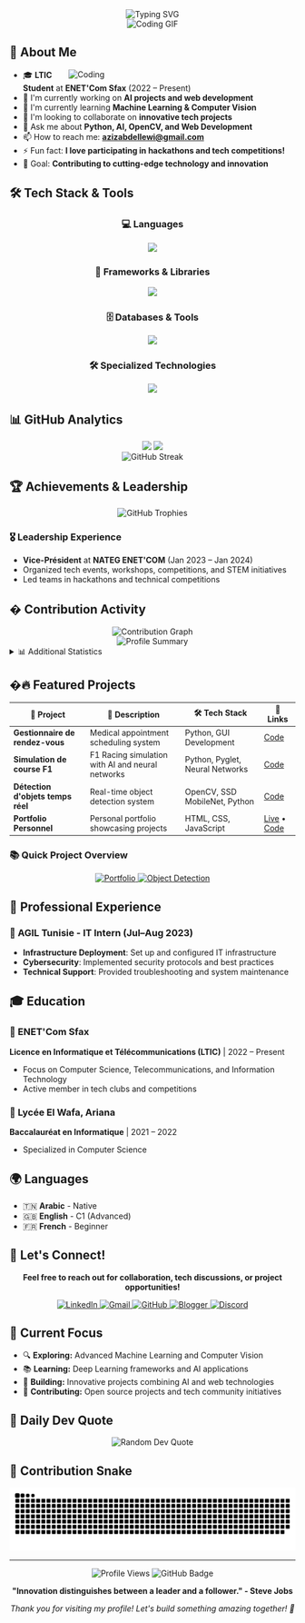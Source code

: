 <div align="center">
  <img src="https://readme-typing-svg.herokuapp.com?font=Fira+Code&weight=600&size=28&pause=1000&color=2196F3&center=true&vCenter=true&width=600&lines=Hi+there%2C+I'm+Mohamed+Aziz!+%F0%9F%91%8B;LTIC+Student+at+ENET'Com;IT+%26+Telecommunications;Passionate+Problem+Solver;Building+Amazing+Projects" alt="Typing SVG" />
</div>

<div align="center">
  <img src="https://user-images.githubusercontent.com/74038190/213910845-af37a709-8995-40d6-be59-b9e5b24879eb.gif" width="400" alt="Coding GIF"/>
</div>

## 🚀 About Me

<img align="right" alt="Coding" width="400" src="https://user-images.githubusercontent.com/74038190/229223263-cf2e4b07-2615-4f87-9c38-e37600f8381a.gif">

- 🎓 **LTIC Student** at **ENET'Com Sfax** (2022 – Present)
- 🔭 I'm currently working on **AI projects and web development**
- 🌱 I'm currently learning **Machine Learning & Computer Vision**
- 👯 I'm looking to collaborate on **innovative tech projects**
- 💬 Ask me about **Python, AI, OpenCV, and Web Development**
- 📫 How to reach me: **azizabdellewi@gmail.com**
- ⚡ Fun fact: **I love participating in hackathons and tech competitions!**
- 🎯 Goal: **Contributing to cutting-edge technology and innovation**

## 🛠️ Tech Stack & Tools

<div align="center">

### 💻 Languages
<img src="https://skillicons.dev/icons?i=python,javascript,html,css,java,c" />

### 🚀 Frameworks & Libraries  
<img src="https://skillicons.dev/icons?i=opencv,tensorflow,django,flask,bootstrap" />

### 🗄️ Databases & Tools
<img src="https://skillicons.dev/icons?i=mysql,postgresql,git,github,vscode,linux" />

### 🛠️ Specialized Technologies
<img src="https://skillicons.dev/icons?i=docker,figma,photoshop" />

</div>

## 📊 GitHub Analytics

<div align="center">
  <img height="180em" src="https://github-readme-stats-eight-theta.vercel.app/api?username=aziz16abdellaoui&show_icons=true&theme=algolia&include_all_commits=true&count_private=true"/>
  <img height="180em" src="https://github-readme-stats-eight-theta.vercel.app/api/top-langs/?username=aziz16abdellaoui&layout=compact&langs_count=8&theme=algolia"/>
</div>

<div align="center">
  <img src="https://github-readme-streak-stats.herokuapp.com/?user=aziz16abdellaoui&theme=dark&background=0d1117&border=0d1117&stroke=0E4B99&ring=0E4B99&fire=0E4B99&currStreakLabel=0E4B99" alt="GitHub Streak" />
</div>

## 🏆 Achievements & Leadership

<div align="center">
  <img src="https://github-profile-trophy.vercel.app/?username=aziz16abdellaoui&theme=algolia&no-frame=true&no-bg=false&margin-w=4&row=1" alt="GitHub Trophies" />
</div>

### 🎖️ Leadership Experience
- **Vice-Président** at **NATEG ENET'COM** (Jan 2023 – Jan 2024)
- Organized tech events, workshops, competitions, and STEM initiatives
- Led teams in hackathons and technical competitions

## � Contribution Activity

<div align="center">
  <img src="https://github-readme-activity-graph.vercel.app/graph?username=aziz16abdellaoui&theme=react-dark&bg_color=0d1117&hide_border=true" alt="Contribution Graph" />
</div>

<div align="center">
  <img src="https://github-profile-summary-cards.vercel.app/api/cards/profile-details?username=aziz16abdellaoui&theme=github_dark" alt="Profile Summary" />
</div>

<details>
<summary>📊 Additional Statistics</summary>

<div align="center">
  <img src="https://github-profile-summary-cards.vercel.app/api/cards/repos-per-language?username=aziz16abdellaoui&theme=github_dark" alt="Repos per Language" />
  <img src="https://github-profile-summary-cards.vercel.app/api/cards/most-commit-language?username=aziz16abdellaoui&theme=github_dark" alt="Most Commit Language" />
</div>

<div align="center">
  <img src="https://github-profile-summary-cards.vercel.app/api/cards/stats?username=aziz16abdellaoui&theme=github_dark" alt="Stats" />
  <img src="https://github-profile-summary-cards.vercel.app/api/cards/productive-time?username=aziz16abdellaoui&theme=github_dark&utcOffset=1" alt="Productive Time" />
</div>

</details>

## �🔥 Featured Projects

<div align="center">

| 🚀 Project | 📝 Description | 🛠️ Tech Stack | 🔗 Links |
|------------|-----------------|---------------|----------|
| **Gestionnaire de rendez-vous** | Medical appointment scheduling system | Python, GUI Development | [Code](https://github.com/aziz16abdellaoui/appointment-manager) |
| **Simulation de course F1** | F1 Racing simulation with AI and neural networks | Python, Pyglet, Neural Networks | [Code](https://github.com/aziz16abdellaoui/f1-simulation) |
| **Détection d'objets temps réel** | Real-time object detection system | OpenCV, SSD MobileNet, Python | [Code](https://github.com/aziz16abdellaoui/object-detection) |
| **Portfolio Personnel** | Personal portfolio showcasing projects | HTML, CSS, JavaScript | [Live](https://aziz16abdellaoui.github.io/portfolio) • [Code](https://github.com/aziz16abdellaoui/portfolio) |

</div>

### 📚 Quick Project Overview

<div align="center">
  <a href="https://github.com/aziz16abdellaoui/portfolio">
    <img src="https://github-readme-stats.vercel.app/api/pin/?username=aziz16abdellaoui&repo=portfolio&theme=algolia" alt="Portfolio" />
  </a>
  <a href="https://github.com/aziz16abdellaoui/object-detection">
    <img src="https://github-readme-stats.vercel.app/api/pin/?username=aziz16abdellaoui&repo=object-detection&theme=algolia" alt="Object Detection" />
  </a>
</div>

## 💼 Professional Experience

### 🏢 AGIL Tunisie - IT Intern (Jul–Aug 2023)
- **Infrastructure Deployment**: Set up and configured IT infrastructure
- **Cybersecurity**: Implemented security protocols and best practices
- **Technical Support**: Provided troubleshooting and system maintenance

## 🎓 Education

### 🏫 ENET'Com Sfax
**Licence en Informatique et Télécommunications (LTIC)** | 2022 – Present
- Focus on Computer Science, Telecommunications, and Information Technology
- Active member in tech clubs and competitions

### 🏫 Lycée El Wafa, Ariana
**Baccalauréat en Informatique** | 2021 – 2022
- Specialized in Computer Science

## 🌍 Languages

- 🇹🇳 **Arabic** - Native
- 🇬🇧 **English** - C1 (Advanced)
- 🇫🇷 **French** - Beginner

## 🤝 Let's Connect!

<div align="center">

**Feel free to reach out for collaboration, tech discussions, or project opportunities!**


<a href="https://www.linkedin.com/in/abdellaoui-mouhamed-aziz/">
  <img src="https://img.shields.io/badge/LinkedIn-0077B5?style=for-the-badge&logo=linkedin&logoColor=white" alt="LinkedIn"/>
</a>
<a href="mailto:azizabdellewi@gmail.com">
  <img src="https://img.shields.io/badge/Gmail-D14836?style=for-the-badge&logo=gmail&logoColor=white" alt="Gmail"/>
</a>
<a href="https://github.com/aziz16abdellaoui">
  <img src="https://img.shields.io/badge/GitHub-100000?style=for-the-badge&logo=github&logoColor=white" alt="GitHub"/>
</a>
<a href="https://abdellewiiazz.blogspot.com">
  <img src="https://img.shields.io/badge/Blogger-FF5722?style=for-the-badge&logo=blogger&logoColor=white" alt="Blogger"/>
</a>
<a href="https://discord.com/users/616325604874256384">
  <img src="https://img.shields.io/badge/Discord-7289DA?style=for-the-badge&logo=discord&logoColor=white" alt="Discord"/>
</a>

</div>

## 🎯 Current Focus

- 🔍 **Exploring:** Advanced Machine Learning and Computer Vision
- 📚 **Learning:** Deep Learning frameworks and AI applications
- 🚀 **Building:** Innovative projects combining AI and web technologies
- 🤝 **Contributing:** Open source projects and tech community initiatives

## 💭 Daily Dev Quote

<div align="center">
  <img src="https://quotes-github-readme.vercel.app/api?type=horizontal&theme=dark" alt="Random Dev Quote" />
</div>

## 🐍 Contribution Snake

<div align="center">
  <img src="https://github.com/platane/snk/raw/output/github-contribution-grid-snake-dark.svg" alt="Snake animation" />
</div>

---

<div align="center">
  
  <img src="https://komarev.com/ghpvc/?username=aziz16abdellaoui&label=Profile%20views&color=0e75b6&style=flat" alt="Profile Views" />
  <img src="https://img.shields.io/github/followers/aziz16abdellaoui?label=Followers&style=social" alt="GitHub Badge">
  
</div>

<div align="center">
  
  **"Innovation distinguishes between a leader and a follower." - Steve Jobs**
  
  *Thank you for visiting my profile! Let's build something amazing together! 🚀*

</div>
